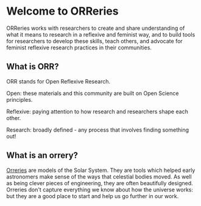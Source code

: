 # Welcome to ORReries
ORReries works with researchers to create and share understanding of what it means to research in a reflexive and feminist way, and to build tools for researchers to develop these skills, teach others, and advocate for feminist reflexive research practices in their communities.

## What is ORR?
ORR stands for Open Reflexive Research.

Open: these materials and this community are built on Open Science principles. 

Reflexive: paying attention to how research and researchers shape each other.

Research: broadly defined - any process that involves finding something out!

## What is an orrery?
[Orreries](https://en.wikipedia.org/wiki/Orrery) are models of the Solar System. 
They are tools which helped early astronomers make sense of the ways that celestial bodies moved.
As well as being clever pieces of engineering, they are often beautifully designed.
Orreries don't capture everything we know about how the universe works: but they are a good place to start and help us go further in our work. 
